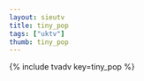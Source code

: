 ```yaml
--- 
layout: sieutv
title: tiny_pop
tags: ["uktv"]
thumb: tiny_pop
---
```

{% include tvadv key=tiny_pop %}
